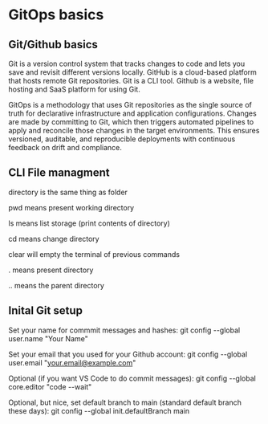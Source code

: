 # GitOps basics

## Git/Github basics

Git is a version control system that tracks changes to code and lets you save and revisit different versions locally. GitHub is a cloud-based platform that hosts remote Git repositories. Git is a CLI tool. Github is a website, file hosting and SaaS platform for using Git. 

GitOps is a methodology that uses Git repositories as the single source of truth for declarative infrastructure and application configurations. Changes are made by committing to Git, which then triggers automated pipelines to apply and reconcile those changes in the target environments. This ensures versioned, auditable, and reproducible deployments with continuous feedback on drift and compliance.

## CLI File managment

directory is the same thing as folder

pwd means present working directory

ls means list storage (print contents of directory)

cd means change directory

clear will empty the terminal of previous commands

. means present directory 

.. means the parent directory 

## Inital Git setup

Set your name for commmit messages and hashes:
git config --global user.name "Your Name"

Set your email that you used for your Github account:
git config --global user.email "your.email@example.com"

Optional (if you want VS Code to do commit messages): 
git config --global core.editor "code --wait"

Optional, but nice, set default branch to main (standard default branch these days):
git config --global init.defaultBranch main


